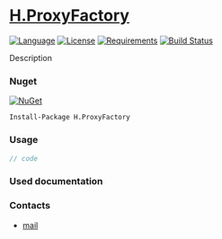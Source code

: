 # [H.ProxyFactory](https://github.com/HavenDV/H.ProxyFactory/) 

[![Language](https://img.shields.io/badge/language-C%23-blue.svg?style=flat-square)](https://github.com/HavenDV/H.ProxyFactory/search?l=C%23&o=desc&s=&type=Code) 
[![License](https://img.shields.io/github/license/HavenDV/H.ProxyFactory.svg?label=License&maxAge=86400)](LICENSE.md) 
[![Requirements](https://img.shields.io/badge/Requirements-.NET%20Standard%202.0-blue.svg)](https://github.com/dotnet/standard/blob/master/docs/versions/netstandard2.0.md)
[![Build Status](https://github.com/HavenDV/H.ProxyFactory/workflows/.NET/badge.svg?branch=master)](https://github.com/HavenDV/H.ProxyFactory/actions?query=workflow%3A%22.NET%22)

Description

### Nuget

[![NuGet](https://img.shields.io/nuget/dt/H.ProxyFactory.svg?style=flat-square&label=H.ProxyFactory)](https://www.nuget.org/packages/H.ProxyFactory/)

```
Install-Package H.ProxyFactory
```

### Usage

```cs
// code
```

### Used documentation

### Contacts
* [mail](mailto:havendv@gmail.com)
